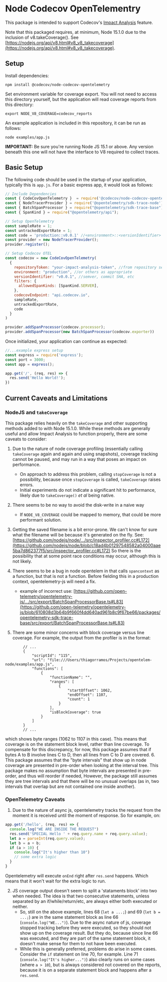 # Node Codecov OpenTelementry

This package is intended to support Codecov's [Impact Analysis](https://docs.codecov.com/docs/impact-analysis) feature. 

Note that this packaged requires, at minimum, Node 15.1.0 due to the inclusion of v8.takeCoverage(). See
[https://nodejs.org/api/v8.html#v8_v8_takecoverage](https://nodejs.org/api/v8.html#v8_v8_takecoverage).

## Setup


Install dependencies:

`npm install @codecov/node-codecov-opentelemetry`

Set environment variable for coverage export. You will not need to access this directory
yourself, but the application will read coverage reports from this directory:

`export NODE_V8_COVERAGE=codecov_reports`

An example application is included in this repository, it can be run as follows:

```
node examples/app.js
```

**IMPORTANT:** Be sure you're running Node JS 15.1 or above. Any version beneath this one
will not have the interface to V8 required to collect traces.

## Basic Setup

The following code should be used in the startup of your application, typically this is `app.js`. For a basic express app, it would look as follows:

```js
// Include Dependencies
const { CodeCovOpenTelemetry }  = require('@codecov/node-codecov-opentelemetry');
const { NodeTracerProvider } = require('@opentelemetry/sdk-trace-node');
const { BatchSpanProcessor } = require("@opentelemetry/sdk-trace-base");
const { SpanKind } = require("@opentelemetry/api");

// Setup OpenTelemetry
const sampleRate = 1;
const untrackedExportRate = 1;
const code = 'production::v0.0.1' //<environment>::<versionIdentifier>
const provider = new NodeTracerProvider();
provider.register();

// Setup Codecov OTEL
const codecov = new CodeCovOpenTelemetry(
  {
    repositoryToken: "your-impact-analysis-token", //from repository settings page on Codecov.
    environment: "production", //or others as appropriate
    versionIdentifier: "v0.0.1", //semver, commit SHA, etc
    filters: {
      allowedSpanKinds: [SpanKind.SERVER],
    },
    codecovEndpoint: "api.codecov.io",
    sampleRate,
    untrackedExportRate,
    code
  }
)

provider.addSpanProcessor(codecov.processor);
provider.addSpanProcessor(new BatchSpanProcessor(codecov.exporter))

```
Once initialized, your application can continue as expected:

```js
//...example express setup
const express = require('express');
const port = 3000;
const app = express();

app.get('/', (req, res) => {
  res.send('Hello World!');
})

```

## Current Caveats and Limitations

### NodeJS and `takeCoverage`
This package relies heavily on the `takeCoverage` and other supporting methods added to with Node 15.1.0. While these methods are generally useful and allow Impact Analysis to function properly, there are some caveats to consider:

1. Due to the nature of node coverage profiling (essentially calling `takeCoverage` again and again and using snapshots), coverage tracking cannot be paused, and may run in a way that poses an impact on performance.
    - On approach to address this problem, calling `stopCoverage` is not a possibility, because once `stopCoverage` is called, `takeCoverage` raises errors.
    - Initial experiments do not indicate a significant hit to performance, likely due to `takeCoverage()` _et al_ being native. 
2. There seems to be no way to avoid the disk-write in a naive way
    - If `NODE_V8_COVERAGE` could be mapped to memory, that could be more performant solution.
3. Getting the saved filename is a bit error-prone. We can't know for sure what the filename will be because it's generated on the fly. See: [https://github.com/nodejs/node/.../src/inspector_profiler.cc#L172](https://github.com/nodejs/node/blob/c18ad4b01297548582a04000aae5ba7d862377f5/src/inspector_profiler.cc#L172) So there is the possibility that at some point race conditions may occur, although this is not likely.
4. There seems to be a bug in node opentelem in that calls `spancontext` as a function, but that is not a function. Before fielding this in a production context, opentelemetry-js will need a fix.
    - example of incorrect use: [https://github.com/open-telemetry/opentelemetry-js/.../src/export/BatchSpanProcessorBase.ts#L83](https://github.com/open-telemetry/opentelemetry-js/blob/610808d3b64b9f660f4dd640ad961b8c9f67be66/packages/opentelemetry-sdk-trace-base/src/export/BatchSpanProcessorBase.ts#L83)
    
5. There are some minor concerns with block coverage versus line coverage. For example, the output from the profiler is in the format:
```
        // ...
        {
            "scriptId": "115",
            "url": "file:///Users/thiagorramos/Projects/opentelem-node/examples/app.js",
            "functions": [
                {
                    "functionName": "",
                    "ranges": [
                        {
                            "startOffset": 1062,
                            "endOffset": 1107,
                            "count": 1
                        }
                    ],
                    "isBlockCoverage": true
                }
            ]
        }
        // ...
```

which shows byte ranges (1062 to 1107 in this case). This means that coverage is on the statement block level, rather than line coverage. To compensate for this discrepancy, for now, this package assumes that if bytes A to B involve lines C to D, then all lines from C to D are covered. 
6. This package assumes that the "byte intervals" that show up in node coverage are presented in pre-order when looking at the interval tree. This package makes no assumption that byte intervals are presented in pre-order, and thus will reorder if needed, However, the package still assumes they are tree intervals and that there will be no unusual overlaps (as in, two intervals that overlap but are not contained one inside another).

### OpenTelemetry Caveats
1. Due to the nature of async js, opentelemetry tracks the request from the moment it is received until the moment of response. So for example, on:

```js
app.get('/hello', (req, res) => {
  console.log("WE ARE INSIDE THE REQUEST")
  res.send('SPECIAL Hello ' + req.query.name + req.query.value);
  let a = parseInt(req.query.value);
  let b = a + b;
  if (a > 10) {
    console.log("It's higher than 10")
    // some extra logic
  }
}
```

Opentelemetry will execute `onEnd` right after `res.send` happens. Which means that it won't wait for the extra logic to run.

2. JS coverage output doesn't seem to split a 'stataments block' into two when needed. The idea is that two consecutive statements, unless separated by an if/while/return/etc, are always either both executed or neither.
    - So, still on the above example, lines 68 (`let a ...;`) and 69 (`let b = ...;`) are in the same statement block as line 66 (`console.log("WE...")`). Due to the async nature of js, coverage stopped tracking before they were executed, so they should not show up on the coverage result. But they do, because since line 66 was executed, and they are part of the same statement block, it doesn't make sense for them to not have been executed.
    - While this is generally preferred, problems do arise in some cases. Consider the `if` statement on line 70, for example. Line 71 (`console.log("It's higher...")`) also clearly runs on some cases (where `a > 10`), but is always considered not covered on the reports, because it is on a separate statement block and happens after a `res.send`.